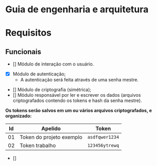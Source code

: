 
# Guia de engenharia e arquitetura 

# Requisitos

## Funcionais

- [] Módulo de interação com o usuário.
- [x] Módulo de autenticação; 
    * A autenticação será feita através de uma senha mestre.
- [] Módulo de criptografia (simétrica);
- [] Módulo responsável por ler e escrever os dados (arquivos criptografados contendo os tokens e hash da senha mestre).

**Os tokens serão salvos em um ou vários arquivos criptografados, e organizado:**

|Id|Apelido|Token|
|---|---|---|
01|Token do projeto exemplo| `asdfqwer1234`
02|Token trabalho| `123456ytrewq`

- [] 